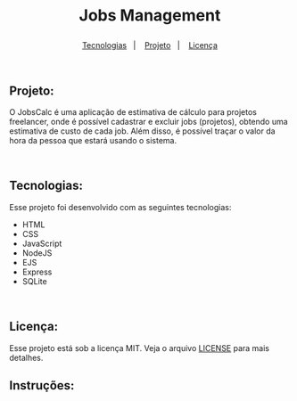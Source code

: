 <h1 align="center">
  <p> Jobs Management <p/>
</h1>

<p align="center">
  <a href="#-tecnologias">Tecnologias</a>&nbsp;&nbsp;&nbsp;|&nbsp;&nbsp;&nbsp;
  <a href="#-projeto">Projeto</a>&nbsp;&nbsp;&nbsp;|&nbsp;&nbsp;&nbsp;
  <a href="#memo-licença">Licença</a>
</p>

<br>

## Projeto:

O JobsCalc é uma aplicação de estimativa de cálculo para projetos freelancer, onde é possível cadastrar e excluir jobs (projetos), obtendo uma estimativa de custo de cada job. Além disso, é possível traçar o valor da hora da pessoa que estará usando o sistema.

<br>

## Tecnologias:

Esse projeto foi desenvolvido com as seguintes tecnologias:

- HTML
- CSS
- JavaScript
- NodeJS
- EJS
- Express
- SQLite

<br>

## Licença:

Esse projeto está sob a licença MIT. Veja o arquivo [LICENSE](.github/LICENSE.md) para mais detalhes.

## Instruções:
